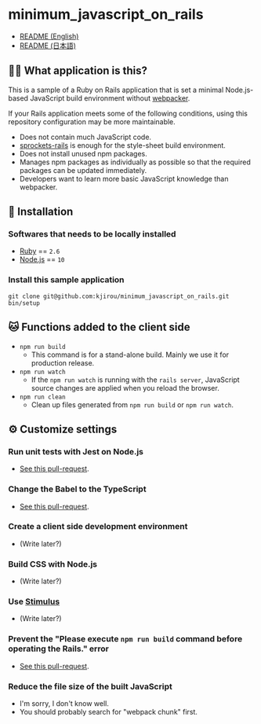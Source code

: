# minimum_javascript_on_rails

- [README (English)](/README.md)
- [README (日本語)](/README.ja.md)

## :tipping_hand_woman: What application is this?

This is a sample of a Ruby on Rails application
  that is set a minimal Node.js-based JavaScript build environment without [webpacker](https://github.com/rails/webpacker).

If your Rails application meets some of the following conditions,
  using this repository configuration may be more maintainable.

- Does not contain much JavaScript code.
- [sprockets-rails](https://github.com/rails/sprockets-rails) is enough for the style-sheet build environment.
- Does not install unused npm packages.
- Manages npm packages as individually as possible so that the required packages can be updated immediately.
- Developers want to learn more basic JavaScript knowledge than webpacker.


## :wrench: Installation
### Softwares that needs to be locally installed

- [Ruby](https://www.ruby-lang.org/) == `2.6`
- [Node.js](https://nodejs.org/) == `10`

### Install this sample application

```
git clone git@github.com:kjirou/minimum_javascript_on_rails.git
bin/setup
```


## :cat: Functions added to the client side

- `npm run build`
  - This command is for a stand-alone build. Mainly we use it for production release.
- `npm run watch`
  - If the `npm run watch` is running with the `rails server`,
    JavaScript source changes are applied when you reload the browser.
- `npm run clean`
  - Clean up files generated from `npm run build` or `npm run watch`.


## :gear: Customize settings
### Run unit tests with Jest on Node.js

- [See this pull-request](https://github.com/kjirou/minimum_javascript_on_rails/pull/9).

### Change the Babel to the TypeScript

- [See this pull-request](https://github.com/kjirou/minimum_javascript_on_rails/pull/10).

### Create a client side development environment

- (Write later?)

### Build CSS with Node.js

- (Write later?)

### Use [Stimulus](https://github.com/stimulusjs/stimulus)

- (Write later?)

### Prevent the "Please execute `npm run build` command before operating the Rails." error

- [See this pull-request](https://github.com/kjirou/minimum_javascript_on_rails/pull/8).

### Reduce the file size of the built JavaScript

- I'm sorry, I don't know well.
- You should probably search for "webpack chunk" first.
